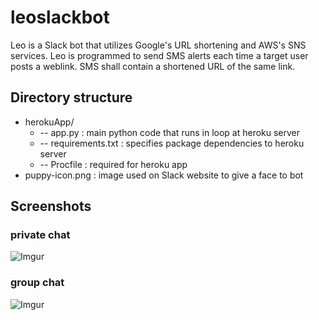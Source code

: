 # leoslackbot
Leo is a Slack bot that utilizes Google's URL shortening and AWS's SNS services. Leo is programmed to send SMS alerts each time a target user posts a weblink. SMS shall contain a shortened URL of the same link.

## Directory structure
* herokuApp/  
     * -- app.py : main python code that runs in loop at heroku server  
     * -- requirements.txt : specifies package dependencies to heroku server  
     * -- Procfile : required for heroku app  
 * puppy-icon.png : image used on Slack website to give a face to bot  

## Screenshots
### private chat
![Imgur](https://i.imgur.com/mSjxE4e.png "Screenshot 1")
### group chat
![Imgur](https://i.imgur.com/eOXyCgJ.png "Screenshot 2")
